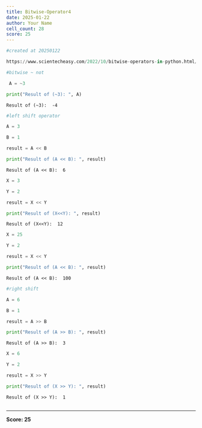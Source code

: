 ```yaml
---
title: Bitwise-Operator4
date: 2025-01-22
author: Your Name
cell_count: 28
score: 25
---
```


```python
#created at 20250122
```


```python
https://www.scientecheasy.com/2022/10/bitwise-operators-in-python.html/
```


```python
#bitwise ~ not
```


```python
 A = ~3
```


```python
print("Result of (~3): ", A)
```

    Result of (~3):  -4



```python
#left shift operator
```


```python
A = 3
```


```python
B = 1
```


```python
result = A << B
```


```python
print("Result of (A << B): ", result)
```

    Result of (A << B):  6



```python
X = 3

```


```python
Y = 2
```


```python
result = X << Y

```


```python
print("Result of (X<<Y): ", result)
```

    Result of (X<<Y):  12



```python
X = 25
```


```python
Y = 2
```


```python
result = X << Y
```


```python
print("Result of (A << B): ", result)
```

    Result of (A << B):  100



```python
#right shift
```


```python
A = 6
```


```python
B = 1
```


```python
result = A >> B
```


```python
print("Result of (A >> B): ", result)
```

    Result of (A >> B):  3



```python
X = 6
```


```python
Y = 2
```


```python
result = X >> Y
```


```python
print("Result of (X >> Y): ", result)
```

    Result of (X >> Y):  1



```python

```


---
**Score: 25**